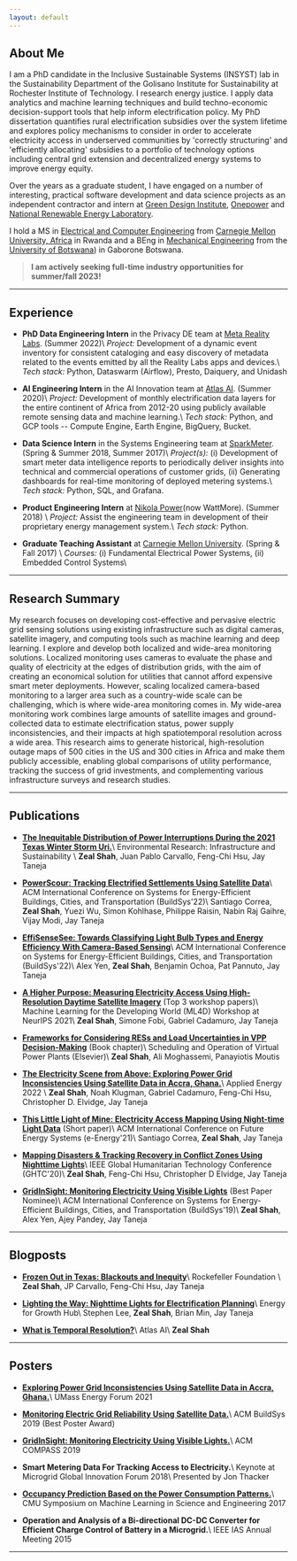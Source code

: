 ```yaml
---
layout: default
---
```


## About Me

I am a PhD candidate in the Inclusive Sustainable Systems (INSYST) lab in the Sustainability Department of the Golisano Institute for Sustainability at Rochester Institute of Technology.  I research energy justice. I apply data analytics and machine learning techniques and build techno-economic decision-support tools that help inform electrification policy. My PhD dissertation quantifies rural electrification subsidies over the system lifetime and explores policy mechanisms to consider in order to accelerate electricity access in underserved communities by 'correctly structuring' and 'efficiently allocating' subsidies to a portfolio of technology options including central grid extension and decentralized energy systems to improve energy equity.

Over the years as a graduate student, I have engaged on a number of interesting, practical software development and data science projects as an independent contractor and intern at [Green Design Institute](https://www.cmu.edu/epp/research/research-centers/), [Onepower](https://1pwrafrica.com) and [National Renewable Energy Laboratory](https://www.nrel.gov/analysis/dgen/).

I hold a MS in [Electrical and Computer Engineering](https://www.ece.cmu.edu/academics/ms-ece/) from [Carnegie Mellon University, Africa](https://www.cmu.edu/https://www.africa.engineering.cmu.edu/) in Rwanda and a BEng in [Mechanical Engineering](https://www.ub.bw/discover/faculties/engineering-and-technology/mechanical-engineering) from the [University of Botswana](https://www.ub.bw)) in Gaborone Botswana.


> **I am actively seeking full-time industry opportunities for summer/fall 2023!**

---

## Experience

* **PhD Data Engineering Intern** in the Privacy DE team at [Meta Reality Labs](https://about.meta.com/realitylabs/). (Summer 2022)\\
*Project:* Development of a dynamic event inventory for consistent cataloging and easy discovery of metadata related to the events emitted by all the Reality Labs apps and devices.\\
*Tech stack:* Python, Dataswarm (Airflow), Presto, Daiquery, and Unidash


* **AI Engineering Intern** in the AI Innovation team at [Atlas AI](https://www.atlasai.co/). (Summer 2020)\\
*Project:* Development of monthly electrification data layers for the entire continent of Africa from 2012-20 using publicly available remote sensing data and machine learning.\\
*Tech stack:* Python, and GCP tools -- Compute Engine, Earth Engine, BigQuery, Bucket. 


* **Data Science Intern** in the Systems Engineering team at [SparkMeter](https://www.sparkmeter.io/). (Spring & Summer 2018, Summer 2017)\\
*Project(s):* (i) Development of smart meter data intelligence reports to periodically deliver insights into technical and commercial operations of customer grids, (ii) Generating dashboards for real-time monitoring of deployed metering systems.\\
*Tech stack:* Python, SQL, and Grafana.

* **Product Engineering Intern** at [Nikola Power](https://www.wattmore.com/)(now WattMore). (Summer 2018) \\
*Project:* Assist the engineering team in development of their proprietary energy management system.\\
*Tech stack:* Python.

* **Graduate Teaching Assistant** at [Carnegie Mellon University](https://www.cmu.edu/). (Spring & Fall 2017) \\
*Courses:* (i) Fundamental Electrical Power Systems, (ii) Embedded Control Systems\\

---

## Research Summary

My research focuses on developing cost-effective and pervasive electric grid sensing solutions using existing infrastructure such as digital cameras, satellite imagery, and computing tools such as machine learning and deep learning. I explore and develop both localized and wide-area monitoring solutions. Localized monitoring uses cameras to evaluate the phase and quality of electricity at the edges of distribution grids, with the aim of creating an economical solution for utilities that cannot afford expensive smart meter deployments. However, scaling localized camera-based monitoring to a larger area such as a country-wide scale can be challenging, which is where wide-area monitoring comes in. My wide-area monitoring work combines large amounts of satellite images and ground-collected data to estimate electrification status, power supply inconsistencies, and their impacts at high spatiotemporal resolution across a wide area. This research aims to generate historical, high-resolution outage maps of 500 cities in the US and 300 cities in Africa and make them publicly accessible, enabling global comparisons of utility performance, tracking the success of grid investments, and complementing various infrastructure surveys and research studies.

<!-- Collaborators: Atlas AI, Columbia University, Colorado School of Mines, LBNL, NREL, UC Berkeley  -->

---

## Publications

* [**The Inequitable Distribution of Power Interruptions During the 2021 Texas Winter Storm Uri.**](https://doi.org/10.1088/2634-4505/acd4e7)\\
	Environmental Research: Infrastructure and Sustainability \\
	**Zeal Shah**, Juan Pablo Carvallo, Feng-Chi Hsu, Jay Taneja 

* [**PowerScour: Tracking Electrified Settlements Using Satellite Data**](https://dl.acm.org/doi/abs/10.1145/3563357.3564069)\\
	ACM International Conference on Systems for Energy-Efficient Buildings, Cities, and Transportation (BuildSys'22)\\
	Santiago Correa, **Zeal Shah**, Yuezi Wu, Simon Kohlhase, Philippe Raisin, Nabin Raj Gaihre, Vijay Modi, Jay Taneja 

* [**EffiSenseSee: Towards Classifying Light Bulb Types and Energy Efficiency With Camera-Based Sensing**](https://dl.acm.org/doi/abs/10.1145/3563357.3564062)\\
	ACM International Conference on Systems for Energy-Efficient Buildings, Cities, and Transportation (BuildSys'22)\\
	Alex Yen, **Zeal Shah**, Benjamin Ochoa, Pat Pannuto, Jay Taneja

* [**A Higher Purpose: Measuring Electricity Access Using High-Resolution Daytime Satellite Imagery**](https://arxiv.org/pdf/2210.03909.pdf) (Top 3 workshop papers)\\
	Machine Learning for the Developing World (ML4D) Workshop at NeurIPS 2021\\
	**Zeal Shah**, Simone Fobi, Gabriel Cadamuro, Jay Taneja

* [**Frameworks for Considering RESs and Load Uncertainties in VPP Decision-Making**](https://www.sciencedirect.com/science/article/pii/B9780323852678000159) (Book chapter)\\
	Scheduling and Operation of Virtual Power Plants (Elsevier)\\
	**Zeal Shah**, Ali Moghassemi, Panayiotis Moutis

* [**The Electricity Scene from Above: Exploring Power Grid Inconsistencies Using Satellite Data in Accra, Ghana.**](https://www.sciencedirect.com/science/article/abs/pii/S0306261922005980)\\
	Applied Energy 2022 \\
	**Zeal Shah**, Noah Klugman, Gabriel Cadamuro, Feng-Chi Hsu, Christopher D. Elvidge, Jay Taneja

* [**This Little Light of Mine: Electricity Access Mapping Using Night-time Light Data**](https://dl.acm.org/doi/abs/10.1145/3447555.3464871) (Short paper)\\
	ACM International Conference on Future Energy Systems (e-Energy'21)\\
	Santiago Correa, **Zeal Shah**, Jay Taneja

* [**Mapping Disasters & Tracking Recovery in Conflict Zones Using Nighttime Lights**](https://ieeexplore.ieee.org/abstract/document/9342937/)\\
	IEEE Global Humanitarian Technology Conference (GHTC'20)\\
	**Zeal Shah**, Feng-Chi Hsu, Christopher D Elvidge, Jay Taneja

* [**GridInSight: Monitoring Electricity Using Visible Lights**](https://dl.acm.org/doi/abs/10.1145/3360322.3360855) (Best Paper Nominee)\\
	ACM International Conference on Systems for Energy-Efficient Buildings, Cities, and Transportation (BuildSys'19)\\
	**Zeal Shah**, Alex Yen, Ajey Pandey, Jay Taneja
	
<!-- 

1. **W4-Groups: Modeling the Who, What, When and Where of Group Behavior Via Mobility Sensing** \\
	**Akanksha Atrey**, Camellia Zakaria, Prashant Shenoy, Rajesh Balan \\
	Under submission at the ACM on Interactive, Mobile, Wearable and Ubiquitous Technologies (IMWUT) 2022.

1. [**Towards Preserving Server-Side Privacy of On-Device Models.**](papers/atrey2022towards.pdf) \\
	**Akanksha Atrey**, Ritwik Sinha, Somdeb Sarkhel, Saayan Mitra, David Arbour, Akash V. Maharaj, Prashant Shenoy \\
	The Web Conference (WWW) 2022. [[poster](posters/WWW22-atrey-towards.pdf)]
-->

---
## Blogposts

* [**Frozen Out in Texas: Blackouts and Inequity**](https://www.rockefellerfoundation.org/case-study/frozen-out-in-texas-blackouts-and-inequity/)\\
	Rockefeller Foundation \\
	**Zeal Shah**, JP Carvallo, Feng-Chi Hsu, Jay Taneja

* [**Lighting the Way: Nighttime Lights for Electrification Planning**](https://www.energyforgrowth.org/wp-content/uploads/2021/04/Lighting-the-Way_-Nighttime-Lights-for-Electrification-Planning-.pdf)\\
	Energy for Growth Hub\\
	Stephen Lee, **Zeal Shah**, Brian Min, Jay Taneja

* [**What is Temporal Resolution?**](https://www.atlasai.co/learn/what-is-temporal-resolution/)\\
	Atlas AI\\
	**Zeal Shah**

---
## Posters
* [**Exploring Power Grid Inconsistencies Using Satellite Data in Accra, Ghana.**](posters/umass_energy_forum_accra_poster.pdf)\\
	UMass Energy Forum 2021

* [**Monitoring Electric Grid Reliability Using Satellite Data.**](posters/buildsys_reliability_poster.pdf)\\
	ACM BuildSys 2019 (Best Poster Award)

* [**GridInSight: Monitoring Electricity Using Visible Lights.**](posters/compass_gridinsight_poster.pdf)\\
	ACM COMPASS 2019

* **Smart Metering Data For Tracking Access to Electricity.**\\
	Keynote at Microgrid Global Innovation Forum 2018\\
	Presented by Jon Thacker

* [**Occupancy Prediction Based on the Power Consumption Patterns.**](posters/Where_When_and_Watt.pdf)\\
	CMU Symposium on Machine Learning in Science and Engineering 2017

* **Operation and Analysis of a Bi-directional DC-DC Converter for Efficient Charge Control of Battery in a Microgrid.**\\
	IEEE IAS Annual Meeting 2015 



---
